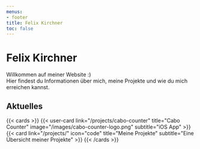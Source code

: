 ```yaml
---
menus:
- footer
title: Felix Kirchner
toc: false
---
```

# Felix Kirchner
Willkommen auf meiner Website :)  
Hier findest du Informationen über mich, meine Projekte und wie du mich erreichen kannst.

## Aktuelles

{{< cards >}}
    {{< user-card 
        link="/projects/cabo-counter" 
        title="Cabo Counter" 
        image="/images/cabo-counter-logo.png" 
        subtitle="iOS App" 
    >}}
    {{< card 
        link="/projects/"
        icon="code"
        title="Meine Projekte"
        subtitle="Eine Übersicht meiner Projekte"
    >}}
{{< /cards >}}